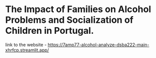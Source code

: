 # The Impact of Families on Alcohol Problems and Socialization of Children in Portugal.
link to the website - https://7amp77-alcohol-analyze-dsba222-main-xhrfcp.streamlit.app/
